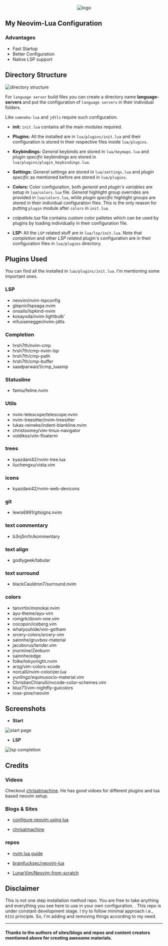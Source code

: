 <p align="center">
  <img src="./img/logo.png" alt="logo">
</p>

<h2>
  My Neovim-Lua Configuration
</h2>

<h3>
  Advantages
</h3>
<ul>
  <li>Fast Startup</li>
  <li>Better Configuration</li>
  <li>Native LSP support</li>
</ul>


## Directory Structure

![directory structure](./img/dir_structure.png)

For `language server` build files you can create a directory name **language-servers** and put the configuration of `language servers` in their individual folders.

Like `sumneko-lua` and `jdtls` require such configuration.

* **init:** `init.lua` contains all the main modules required.

* **Plugins:** All the installed are in `lua/plugins/init.lua` and their configuration is stored in their respective files inside `lua/plugins`.

* **Keybindings:** _General_ keybinds are stored in `lua/keymaps.lua` and _plugin specific_ keybindings are stored in `lua/plugins/plugin_keybindings.lua`.

* **Settings:** _General_ settings are stored in `lua/settings.lua` and _plugin specific_ as mentioned before are stored in `lua/plugins`.

* **Colors:** Color configuration, both _general_ and _plugin's variables_ are setup in `lua/colors.lua` file. _General_ highlight group overrides are provided in `lua/colors.lua`, while _plugin specific_ highlight groups are stored in their individual configuration files. This is the only reason for putting `plugin` module after `colors` in `init.lua`.

* _colpallete.lua_ file contains custom color palletes which can be used by plugins by loading individually in their configuration file.

* **LSP:** All the `LSP` related stuff are in `lua/lsp/init.lua`. Note that _completion_ and other _LSP related_ plugin's configuration are in their configuration files in `lua/plugins` directory.


## Plugins Used

You can find all the installed in `lua/plugins/init.lua`. I'm mentioning some important ones.

### LSP

* neovim/nvim-lspconfig
* glepnir/lspsaga.nvim
* onsails/lspkind-nvim
* kosayoda/nvim-lightbulb'
* mfussenegger/nvim-jdtls

### Completion

* hrsh7th/nvim-cmp
* hrsh7th/cmp-nvim-lsp
* hrsh7th/cmp-path
* hrsh7th/cmp-buffer
* saadparwaiz1/cmp_luasnip

### Statusline

* famiu/feline.nvim

### Utils

* nvim-telescope/telescope.nvim
* nvim-treesitter/nvim-treesitter
* lukas-reineke/indent-blankline.nvim
* christoomey/vim-tmux-navigator
* voldikss/vim-floaterm

### trees

* kyazdani42/nvim-tree.lua
* liuchengxu/vista.vim

### icons

* kyazdani42/nvim-web-devicons

### git

* lewis6991/gitsigns.nvim

### text commentary

* b3nj5m1n/kommentary

### text align

* godlygeek/tabular

### text surround

* blackCauldron7/surround.nvim

### colors

* tanvirtin/monokai.nvim
* ayu-theme/ayu-vim
* romgrk/doom-one.vim
* cocopon/iceberg.vim
* whatyouhide/vim-gotham
* srcery-colors/srcery-vim
* sainnhe/gruvbox-material
* jacoborus/tender.vim
* jnurmine/Zenburn
* sainnhe/edge
* folke/tokyonight.nvim
* arzg/vim-colors-xcode
* norcalli/nvim-colorizer.lua
* yunlingz/equinusocio-material.vim
* ChristianChiarulli/nvcode-color-schemes.vim
* bluz71/vim-nightfly-guicolors
* rose-pine/neovim


## Screenshots

* **Start**

![start page](./img/startpage.png)

* **LSP**

![lsp completion](./img/completion.png)


## Credits

### Videos

Checkout [chrisatmachine](https://www.youtube.com/c/ChrisAtMachine). He has good vidoes for different plugins and lua based neovim setup.

### Blogs & Sites

* [configure neovim using lua](https://dev.to/vonheikemen/everything-you-need-to-know-to-configure-neovim-using-lua-3h58)

* [chrisatmachine](https://www.chrisatmachine.com/)

### repos

* [nvim lua guide](https://github.com/nanotee/nvim-lua-guide)

* [brainfucksec/neovim-lua](https://github.com/brainfucksec/neovim-lua)

* [LunarVim/Neovim-from-scratch](https://github.com/LunarVim/Neovim-from-scratch)


## Disclaimer

This is not one step installation method repo. You are free to take anything and everything you see here to use in your own configuration. . This repo is under constant development stage. I try to follow minimal approach i.e., `KISS` principle. So, I'm adding and removing things according to my need.

---

#### Thanks to the authors of sites/blogs and repos and content creators mentioned above for creating awesome materials.
